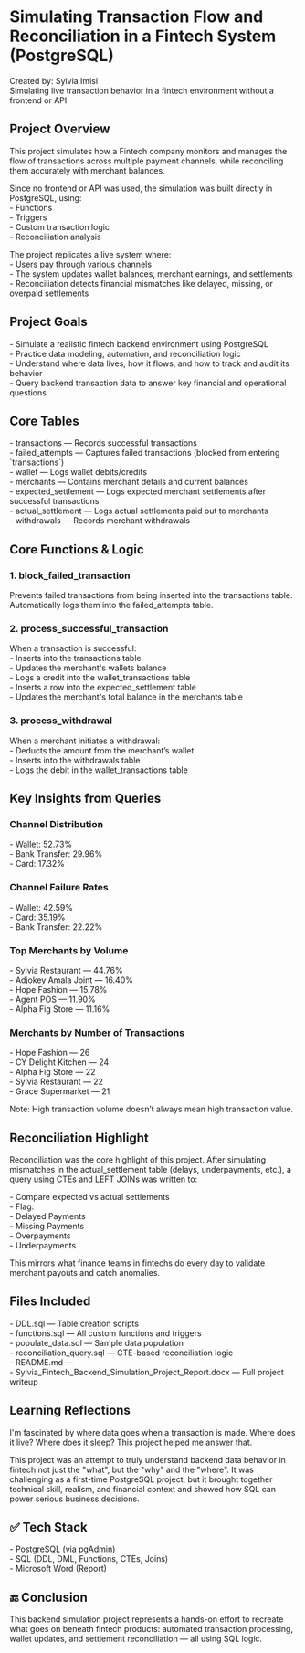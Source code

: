 # **Simulating Transaction Flow and Reconciliation in a Fintech System  (PostgreSQL)**

Created by: Sylvia Imisi  
Simulating live transaction behavior in a fintech environment without a frontend or API.

## **Project Overview**

This project simulates how a Fintech company monitors and manages the flow of transactions across multiple payment channels, while reconciling them accurately with merchant balances.

Since no frontend or API was used, the simulation was built directly in PostgreSQL, using:  
\- Functions  
\- Triggers  
\- Custom transaction logic  
\- Reconciliation analysis

The project replicates a live system where:  
\- Users pay through various channels  
\- The system updates wallet balances, merchant earnings, and settlements  
\- Reconciliation detects financial mismatches like delayed, missing, or overpaid settlements

##  **Project Goals**

\- Simulate a realistic fintech backend environment using PostgreSQL  
\- Practice data modeling, automation, and reconciliation logic  
\- Understand where data lives, how it flows, and how to track and audit its behavior  
\- Query backend transaction data to answer key financial and operational questions

## **Core Tables**

\- transactions — Records successful transactions  
\- failed\_attempts — Captures failed transactions (blocked from entering \`transactions\`)  
\- wallet — Logs wallet debits/credits  
\- merchants — Contains merchant details and current balances  
\- expected\_settlement — Logs expected merchant settlements after successful transactions  
\- actual\_settlement — Logs actual settlements paid out to merchants  
\- withdrawals — Records merchant withdrawals

## **Core Functions & Logic**

### **1\. block\_failed\_transaction**

Prevents failed transactions from being inserted into the transactions table. Automatically logs them into the failed\_attempts table.

### **2\. process\_successful\_transaction**

When a transaction is successful:  
\- Inserts into the transactions table  
\- Updates the merchant's wallets balance  
\- Logs a credit into the wallet\_transactions table  
\- Inserts a row into the expected\_settlement table  
\- Updates the merchant's total balance in the merchants table

### **3\. process\_withdrawal**

When a merchant initiates a withdrawal:  
\- Deducts the amount from the merchant’s wallet  
\- Inserts into the withdrawals table  
\- Logs the debit in the wallet\_transactions table

## **Key Insights from Queries**

### **Channel Distribution**

\- Wallet: 52.73%  
\- Bank Transfer: 29.96%  
\- Card: 17.32%

### **Channel Failure Rates**

\- Wallet: 42.59%  
\- Card: 35.19%  
\- Bank Transfer: 22.22%

### **Top Merchants by Volume**

\- Sylvia Restaurant — 44.76%  
\- Adjokey Amala Joint — 16.40%  
\- Hope Fashion — 15.78%  
\- Agent POS — 11.90%  
\- Alpha Fig Store — 11.16%

### **Merchants by Number of Transactions**

\- Hope Fashion — 26  
\- CY Delight Kitchen — 24  
\- Alpha Fig Store — 22  
\- Sylvia Restaurant — 22  
\- Grace Supermarket — 21

 Note: High transaction volume doesn’t always mean high transaction value.

## **Reconciliation Highlight**

Reconciliation was the core highlight of this project. After simulating mismatches in the actual\_settlement table (delays, underpayments, etc.), a query using CTEs and LEFT JOINs was written to:

\- Compare expected vs actual settlements  
\- Flag:  
  \- Delayed Payments  
  \- Missing Payments  
  \- Overpayments  
  \- Underpayments

This mirrors what finance teams in fintechs do every day to validate merchant payouts and catch anomalies.

## **Files Included**

\- DDL.sql — Table creation scripts  
\- functions.sql — All custom functions and triggers  
\- populate\_data.sql — Sample data population  
\- reconciliation\_query.sql — CTE-based reconciliation logic  
\- README.md —   
\- Sylvia\_Fintech\_Backend\_Simulation\_Project\_Report.docx — Full project writeup

## **Learning Reflections**

I'm fascinated by where data goes when a transaction is made. Where does it live? Where does it sleep? This project helped me answer that.

This project was an attempt to truly understand backend data behavior in fintech not just the "what", but the "why" and the "where". It was challenging as a first-time PostgreSQL project, but it brought together technical skill, realism, and financial context  and showed how SQL can power serious business decisions.

## **✅ Tech Stack**

\- PostgreSQL (via pgAdmin)  
\- SQL (DDL, DML, Functions, CTEs, Joins)  
\- Microsoft Word (Report)  


## **🔚 Conclusion**

This backend simulation project represents a hands-on effort to recreate what goes on beneath fintech products: automated transaction processing, wallet updates, and settlement reconciliation — all using SQL logic.
